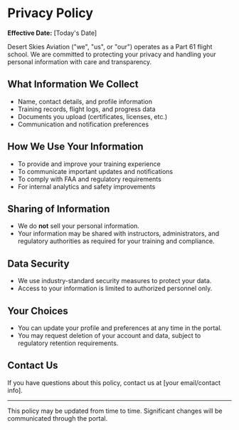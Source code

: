 # Privacy Policy

**Effective Date:** [Today's Date]

Desert Skies Aviation ("we", "us", or "our") operates as a Part 61 flight school. We are committed to protecting your privacy and handling your personal information with care and transparency.

## What Information We Collect
- Name, contact details, and profile information
- Training records, flight logs, and progress data
- Documents you upload (certificates, licenses, etc.)
- Communication and notification preferences

## How We Use Your Information
- To provide and improve your training experience
- To communicate important updates and notifications
- To comply with FAA and regulatory requirements
- For internal analytics and safety improvements

## Sharing of Information
- We do **not** sell your personal information.
- Your information may be shared with instructors, administrators, and regulatory authorities as required for your training and compliance.

## Data Security
- We use industry-standard security measures to protect your data.
- Access to your information is limited to authorized personnel only.

## Your Choices
- You can update your profile and preferences at any time in the portal.
- You may request deletion of your account and data, subject to regulatory retention requirements.

## Contact Us
If you have questions about this policy, contact us at [your email/contact info].

---

This policy may be updated from time to time. Significant changes will be communicated through the portal. 